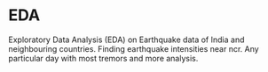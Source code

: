 # EDA
Exploratory Data Analysis (EDA) on Earthquake data of India and neighbouring countries.
Finding earthquake intensities near ncr. Any particular day with most tremors and more analysis.
